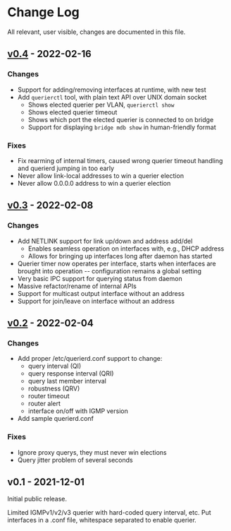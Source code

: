 Change Log
==========

All relevant, user visible, changes are documented in this file.

[v0.4][UNRELEASED] - 2022-02-16
---------------------

### Changes
  - Support for adding/removing interfaces at runtime, with new test
  - Add `querierctl` tool, with plain text API over UNIX domain socket
    - Shows elected querier per VLAN, `querierctl show`
	- Shows elected querier timeout
	- Shows which port the elected querier is connected to on bridge
    - Support for displaying `bridge mdb show` in human-friendly format

### Fixes
  - Fix rearming of internal timers, caused wrong querier timeout
    handling and querierd jumping in too early
  - Never allow link-local addresses to win a querier election
  - Never allow 0.0.0.0 address to win a querier election


[v0.3][] - 2022-02-08
---------------------

### Changes
  - Add NETLINK support for link up/down and address add/del
    - Enables seamless operation on interfaces with, e.g., DHCP address
	- Allows for bringing up interfaces long after daemon has started
  - Querier timer now operates per interface, starts when interfaces are
    brought into operation -- configuration remains a global setting
  - Very basic IPC support for querying status from daemon
  - Massive refactor/rename of internal APIs
  - Support for multicast output interface without an address
  - Support for join/leave on interface without an address


[v0.2][] - 2022-02-04
---------------------

### Changes
  - Add proper /etc/querierd.conf support to change:
    - query interval (QI)
	- query response interval (QRI)
	- query last member interval
	- robustness (QRV)
    - router timeout
	- router alert
	- interface on/off with IGMP version
  - Add sample querierd.conf

### Fixes
  - Ignore proxy querys, they must never win elections
  - Query jitter problem of several seconds


v0.1 - 2021-12-01
-----------------

Initial public release.

Limited IGMPv1/v2/v3 querier with hard-coded query interval, etc.  Put
interfaces in a .conf file, whitespace separated to enable querier.

[UNRELEASED]: https://github.com/westermo/querierd/compare/v0.3...HEAD
[v0.4]:       https://github.com/westermo/querierd/compare/v0.3...v0.4
[v0.3]:       https://github.com/westermo/querierd/compare/v0.2...v0.3
[v0.2]:       https://github.com/westermo/querierd/compare/v0.1...v0.2
